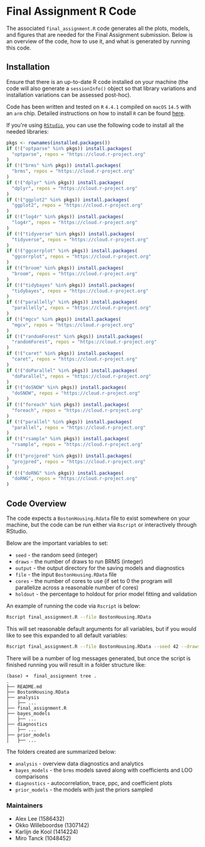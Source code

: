 # Final Assignment R Code

The associated `final_assignment.R` code generates all the plots, models, and figures that 
are needed for the Final Assignment submission.  Below is an overview of the code, how to 
use it, and what is generated by running this code.

## Installation

Ensure that there is an up-to-date R code installed on your machine (the code will also
generate a `sessionInfo()` object so that library variations and installation variations 
can be assessed post-hoc).

Code has been written and tested on `R` `4.4.1` compiled on `macOS` `14.5` with an `arm`
chip. Detailed instructions on how to install `R` can be found [here](https://cran.r-project.org/doc/FAQ/R-FAQ.html#How-can-R-be-obtained_003f).

If you're using [`RStudio`](https://posit.co/download/rstudio-desktop/), you can use
the following code to install all the needed libraries:

```R
pkgs <- rownames(installed.packages())
if (!("optparse" %in% pkgs)) install.packages(
  "optparse", repos = "https://cloud.r-project.org"
)
if (!("brms" %in% pkgs)) install.packages(
  "brms", repos = "https://cloud.r-project.org"
)
if (!("dplyr" %in% pkgs)) install.packages(
  "dplyr", repos = "https://cloud.r-project.org"
)
if (!("ggplot2" %in% pkgs)) install.packages(
  "ggplot2", repos = "https://cloud.r-project.org"
)
if (!("log4r" %in% pkgs)) install.packages(
  "log4r", repos = "https://cloud.r-project.org"
)
if (!("tidyverse" %in% pkgs)) install.packages(
  "tidyverse", repos = "https://cloud.r-project.org"
)
if (!("ggcorrplot" %in% pkgs)) install.packages(
  "ggcorrplot", repos = "https://cloud.r-project.org"
)
if (!("broom" %in% pkgs)) install.packages(
  "broom", repos = "https://cloud.r-project.org"
)
if (!("tidybayes" %in% pkgs)) install.packages(
  "tidybayes", repos = "https://cloud.r-project.org"
)
if (!("parallelly" %in% pkgs)) install.packages(
  "parallelly", repos = "https://cloud.r-project.org"
)
if (!("mgcv" %in% pkgs)) install.packages(
  "mgcv", repos = "https://cloud.r-project.org"
)
if (!("randomForest" %in% pkgs)) install.packages(
  "randomForest", repos = "https://cloud.r-project.org"
)
if (!("caret" %in% pkgs)) install.packages(
  "caret", repos = "https://cloud.r-project.org"
)
if (!("doParallel" %in% pkgs)) install.packages(
  "doParallel", repos = "https://cloud.r-project.org"
)
if (!("doSNOW" %in% pkgs)) install.packages(
  "doSNOW", repos = "https://cloud.r-project.org"
)
if (!("foreach" %in% pkgs)) install.packages(
  "foreach", repos = "https://cloud.r-project.org"
)
if (!("parallel" %in% pkgs)) install.packages(
  "parallel", repos = "https://cloud.r-project.org"
)
if (!("rsample" %in% pkgs)) install.packages(
  "rsample", repos = "https://cloud.r-project.org"
)
if (!("projpred" %in% pkgs)) install.packages(
  "projpred", repos = "https://cloud.r-project.org"
)
if (!("doRNG" %in% pkgs)) install.packages(
  "doRNG", repos = "https://cloud.r-project.org"
)
```

## Code Overview

The code expects a `BostonHousing.Rdata` file to exist somewhere on your machine, but 
the code can be run either via `Rscript` or interactively through RStudio.

Below are the important variables to set:

* `seed` - the random seed (integer)
* `draws` - the number of draws to run BRMS (integer)
* `output` - the output directory for the saving models and diagnostics
* `file` - the input `BostonHousing.RData` file
* `cores` - the number of cores to use (if set to 0 the program will parallelize
            across a reasonable number of cores)
* `holdout` - the percentage to holdout for prior model fitting and validation

An example of running the code via `Rscript` is below:

```bash
Rscript final_assignment.R --file BostonHousing.RData
```

This will set reasonable default arguments for all variables, but if you would
like to see this expanded to all default variables:

```bash
Rscript final_assignment.R --file BostonHousing.RData --seed 42 --draws 10000 --output . --cores 0 --holdout 0.1
```

There will be a number of log messages generated, but once the script is finished 
running you will result in a folder structure like:

```
(base) ➜  final_assignment tree .
.
├── README.md
├── BostonHousing.RData
├── analysis
│   ├── ...
├── final_assignment.R
├── bayes_models
│   ├── ...
├── diagnostics
│   ├── ...
├── prior_models
│   ├── ...
```

The folders created are summarized below:

* `analysis` - overview data diagnostics and analytics 
* `bayes_models` - the `brms` models saved along with coefficients and LOO comparisons
* `diagnostics` - autocorrelation, trace, ppc, and coefficient plots
* `prior_models` - the models with just the priors sampled

### Maintainers

* Alex Lee (1586432)
* Okko Willeboordse (1307142)
* Karlijn de Kool (1414224)
* Miro Tanck (1048452)